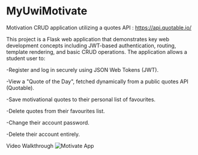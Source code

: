 # MyUwiMotivate
Motivation CRUD application utilizing a quotes API : https://api.quotable.io/


This project is a Flask web application that demonstrates key web development concepts including JWT-based authentication, routing, template rendering, and basic CRUD operations. The application allows a student user to:

-Register and log in securely using JSON Web Tokens (JWT).

-View a "Quote of the Day", fetched dynamically from a public quotes API (Quotable).

-Save motivational quotes to their personal list of favourites.

-Delete quotes from their favourites list.

-Change their account password.

-Delete their account entirely.

Video Walkthrough
![Motivate App](https://github.com/user-attachments/assets/d76d41b6-5b11-4871-9d9d-a50334ddd8df)
